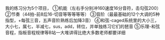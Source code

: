 我的练习分为5个项目，
①机能（左右手分别冲160速度16分音符，击勾弦200）
②节奏（44拍-前8后16-切音等等等等等）
③音阶（最最基础的12个大调的5种指型，+每弦三音，五声音阶熟练后加降3音）
④和弦-caged系统里的大小三，大小七，属七，半减七，sus，add，转位，并单独练习它们的琶音
⑤乐理-和弦音程，指板音程规律等B站一大堆讲得比绝大多数老师都要详细